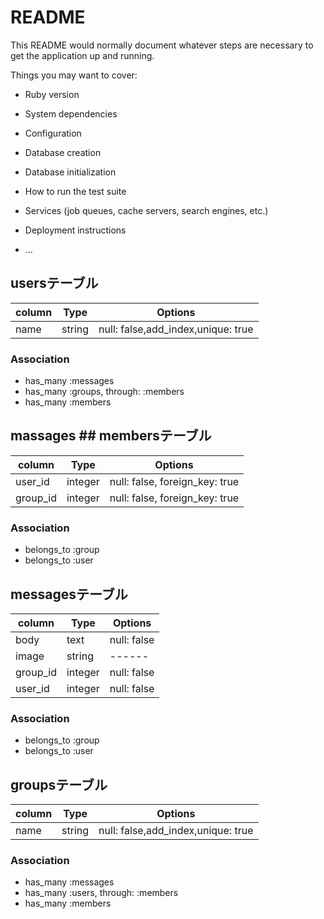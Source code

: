 # README

This README would normally document whatever steps are necessary to get the
application up and running.

Things you may want to cover:

* Ruby version

* System dependencies

* Configuration

* Database creation

* Database initialization

* How to run the test suite

* Services (job queues, cache servers, search engines, etc.)

* Deployment instructions

* ...
## usersテーブル
|column|Type|Options|
|------|----|-------|
|name|string|null: false,add_index,unique: true|

### Association
- has_many :messages
- has_many :groups, through: :members
- has_many :members

## massages ## membersテーブル

|column|Type|Options|
|------|----|-------|
|user_id|integer|null: false, foreign_key: true|
|group_id|integer|null: false, foreign_key: true|

### Association
- belongs_to :group
- belongs_to :user

## messagesテーブル
|column|Type|Options|
|------|----|-------|
|body|text|null: false|
|image|string|------|
|group_id|integer|null: false|
|user_id|integer|null: false|

### Association
- belongs_to :group
- belongs_to :user

## groupsテーブル
|column|Type|Options|
|------|----|-------|
|name|string|null: false,add_index,unique: true|

### Association
- has_many :messages
- has_many :users, through: :members
- has_many :members
